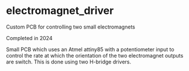 # electromagnet_driver
Custom PCB for controlling two small electromagnets

Completed in 2024

Small PCB which uses an Atmel attiny85 with a potentiometer input to control the rate at which the orientation of the two electromagnet outputs are switch. This is done using two H-bridge drivers.
